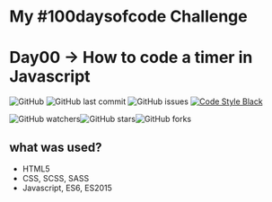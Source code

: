# **My #100daysofcode Challenge**
# **Day00 ->** How to code a timer in Javascript
![GitHub](https://img.shields.io/github/license/MarceloKabbalah/100-Days-Of-Code?color=blue)
![GitHub last commit](https://img.shields.io/github/last-commit/MarceloKabbalah/100-Days-Of-Code)
![GitHub issues](https://img.shields.io/github/issues/MarceloKabbalah/100-Days-Of-Code)
[![Code Style Black](https://img.shields.io/badge/code%20style-black-000000.svg)](https://github.com/ambv/black/)

![GitHub watchers](https://img.shields.io/github/watchers/MarceloKabbalah/100-Days-Of-Code?style=social)![GitHub stars](https://img.shields.io/github/stars/MarceloKabbalah/100-Days-Of-Code?style=social)![GitHub forks](https://img.shields.io/github/forks/MarceloKabbalah/100-Days-Of-Code?style=social)

## what was used?
- HTML5
- CSS, SCSS, SASS
- Javascript, ES6, ES2015